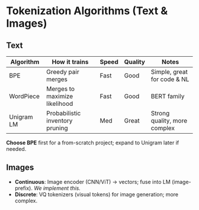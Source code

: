 # Tokenization Algorithms (Text & Images)

## Text
| Algorithm  | How it trains                  | Speed | Quality | Notes |
|------------|--------------------------------|-------|---------|-------|
| BPE        | Greedy pair merges             | Fast  | Good    | Simple, great for code & NL |
| WordPiece  | Merges to maximize likelihood  | Fast  | Good    | BERT family |
| Unigram LM | Probabilistic inventory pruning| Med   | Great   | Strong quality, more complex |

**Choose BPE** first for a from-scratch project; expand to Unigram later if needed.

## Images
- **Continuous**: Image encoder (CNN/ViT) → vectors; fuse into LM (image-prefix). *We implement this.*
- **Discrete**: VQ tokenizers (visual tokens) for image generation; more complex.
